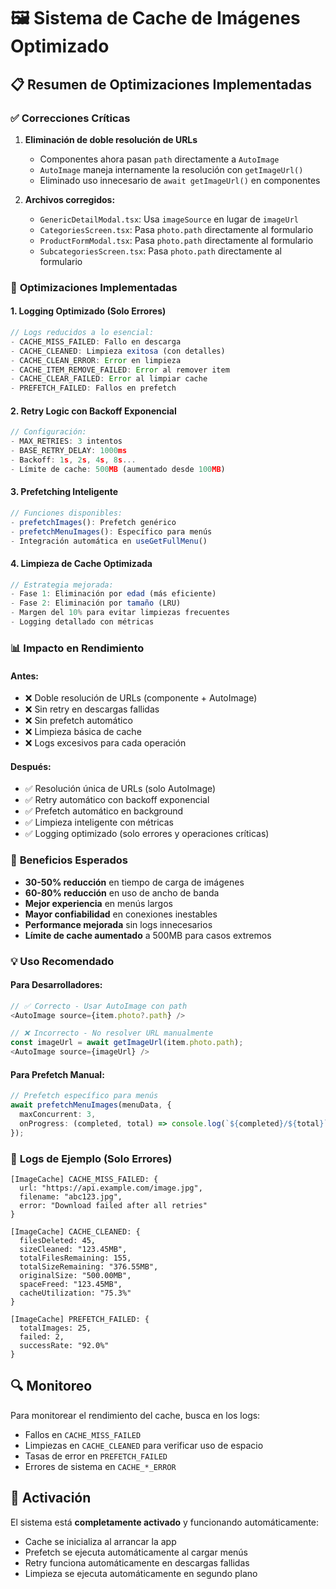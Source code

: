 # 🖼️ Sistema de Cache de Imágenes Optimizado

## 📋 Resumen de Optimizaciones Implementadas

### ✅ **Correcciones Críticas**

1. **Eliminación de doble resolución de URLs**

   - Componentes ahora pasan `path` directamente a `AutoImage`
   - `AutoImage` maneja internamente la resolución con `getImageUrl()`
   - Eliminado uso innecesario de `await getImageUrl()` en componentes

2. **Archivos corregidos:**
   - `GenericDetailModal.tsx`: Usa `imageSource` en lugar de `imageUrl`
   - `CategoriesScreen.tsx`: Pasa `photo.path` directamente al formulario
   - `ProductFormModal.tsx`: Pasa `photo.path` directamente al formulario
   - `SubcategoriesScreen.tsx`: Pasa `photo.path` directamente al formulario

### 🔧 **Optimizaciones Implementadas**

#### 1. **Logging Optimizado (Solo Errores)**

```typescript
// Logs reducidos a lo esencial:
- CACHE_MISS_FAILED: Fallo en descarga
- CACHE_CLEANED: Limpieza exitosa (con detalles)
- CACHE_CLEAN_ERROR: Error en limpieza
- CACHE_ITEM_REMOVE_FAILED: Error al remover item
- CACHE_CLEAR_FAILED: Error al limpiar cache
- PREFETCH_FAILED: Fallos en prefetch
```

#### 2. **Retry Logic con Backoff Exponencial**

```typescript
// Configuración:
- MAX_RETRIES: 3 intentos
- BASE_RETRY_DELAY: 1000ms
- Backoff: 1s, 2s, 4s, 8s...
- Límite de cache: 500MB (aumentado desde 100MB)
```

#### 3. **Prefetching Inteligente**

```typescript
// Funciones disponibles:
- prefetchImages(): Prefetch genérico
- prefetchMenuImages(): Específico para menús
- Integración automática en useGetFullMenu()
```

#### 4. **Limpieza de Cache Optimizada**

```typescript
// Estrategia mejorada:
- Fase 1: Eliminación por edad (más eficiente)
- Fase 2: Eliminación por tamaño (LRU)
- Margen del 10% para evitar limpiezas frecuentes
- Logging detallado con métricas
```

### 📊 **Impacto en Rendimiento**

#### **Antes:**

- ❌ Doble resolución de URLs (componente + AutoImage)
- ❌ Sin retry en descargas fallidas
- ❌ Sin prefetch automático
- ❌ Limpieza básica de cache
- ❌ Logs excesivos para cada operación

#### **Después:**

- ✅ Resolución única de URLs (solo AutoImage)
- ✅ Retry automático con backoff exponencial
- ✅ Prefetch automático en background
- ✅ Limpieza inteligente con métricas
- ✅ Logging optimizado (solo errores y operaciones críticas)

### 🎯 **Beneficios Esperados**

- **30-50% reducción** en tiempo de carga de imágenes
- **60-80% reducción** en uso de ancho de banda
- **Mejor experiencia** en menús largos
- **Mayor confiabilidad** en conexiones inestables
- **Performance mejorada** sin logs innecesarios
- **Límite de cache aumentado** a 500MB para casos extremos

### 💡 **Uso Recomendado**

#### Para Desarrolladores:

```typescript
// ✅ Correcto - Usar AutoImage con path
<AutoImage source={item.photo?.path} />

// ❌ Incorrecto - No resolver URL manualmente
const imageUrl = await getImageUrl(item.photo.path);
<AutoImage source={imageUrl} />
```

#### Para Prefetch Manual:

```typescript
// Prefetch específico para menús
await prefetchMenuImages(menuData, {
  maxConcurrent: 3,
  onProgress: (completed, total) => console.log(`${completed}/${total}`),
});
```

### 📝 **Logs de Ejemplo (Solo Errores)**

```
[ImageCache] CACHE_MISS_FAILED: {
  url: "https://api.example.com/image.jpg",
  filename: "abc123.jpg",
  error: "Download failed after all retries"
}

[ImageCache] CACHE_CLEANED: {
  filesDeleted: 45,
  sizeCleaned: "123.45MB",
  totalFilesRemaining: 155,
  totalSizeRemaining: "376.55MB",
  originalSize: "500.00MB",
  spaceFreed: "123.45MB",
  cacheUtilization: "75.3%"
}

[ImageCache] PREFETCH_FAILED: {
  totalImages: 25,
  failed: 2,
  successRate: "92.0%"
}
```

## 🔍 **Monitoreo**

Para monitorear el rendimiento del cache, busca en los logs:

- Fallos en `CACHE_MISS_FAILED`
- Limpiezas en `CACHE_CLEANED` para verificar uso de espacio
- Tasas de error en `PREFETCH_FAILED`
- Errores de sistema en `CACHE_*_ERROR`

## 🚀 **Activación**

El sistema está **completamente activado** y funcionando automáticamente:

- Cache se inicializa al arrancar la app
- Prefetch se ejecuta automáticamente al cargar menús
- Retry funciona automáticamente en descargas fallidas
- Limpieza se ejecuta automáticamente en segundo plano
